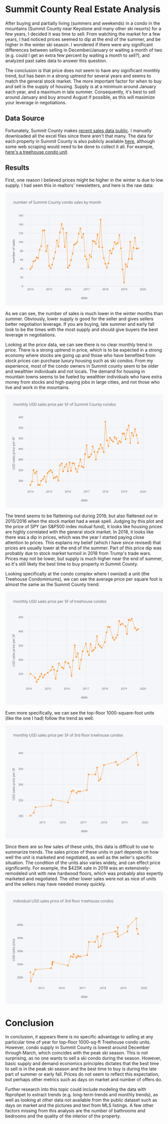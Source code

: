 # Summit County Real Estate Analysis
After buying and partially living (summers and weekends) in a condo in the mountains (Summit County near Keystone and many other ski resorts) for a few years, I decided it was time to sell.  From watching the market for a few years, I had noticed prices seemed to dip at the end of the summer, and be higher in the winter ski season.  I wondered if there were any significant differences between selling in December/January or waiting a month of two (e.g. could I get an extra few percent by waiting a month to sell?), and analyzed past sales data to answer this question.

The conclusion is that price does not seem to have any significant monthly trend, but has been in a strong uptrend for several years and seems to match the general stock market.  The more important factor for when to buy and sell is the supply of housing.  Supply is at a minimum around January each year, and a maximum in late summer.  Consequently, it's best to sell around January and buy around August if possible, as this will maximize your leverage in negotiations.

## Data Source
Fortunately, Summit County makes [recent sales data public](http://www.co.summit.co.us/389/Sales-Reports).  I manually downloaded all the excel files since there aren't that many.  The data for each property in Summit County is also publicly available [here](http://gis.summitcountyco.gov/Map/), although some web scraping would need to be done to collect it all.  For example, [here's a treehouse condo unit](http://gis.summitcountyco.gov/Map/DetailData.aspx?Schno=601192).

## Results
First, one reason I believed prices might be higher in the winter is due to low supply.  I had seen this in realtors' newsletters, and here is the raw data:

![condo sales counts per month](images/summit_co_condo_number_of_sales.png)

As we can see, the number of sales is much lower in the winter months than summer.  Obviously, lower supply is good for the seller and gives sellers better negotiation leverage.  If you are buying, late summer and early fall look to be the times with the most supply and should give buyers the best leverage in negotiations.

Looking at the price data, we can see there is no clear monthly trend in price.  There is a strong uptrend in price, which is to be expected in a strong economy where stocks are going up and those who have benefited from stock prices can purchase luxury housing such as ski condos.  From my experience, most of the condo owners in Summit county seem to be older and wealthier individuals and not locals.  The demand for housing in mountain towns seems to be fueled by wealthier individuals who have extra money from stocks and high-paying jobs in large cities, and not those who live and work in the mountains.

![condo prices per SF](images/summit_co_condo_price_per_sf.png)

The trend seems to be flattening out during 2019, but also flattened out in 2015/2016 when the stock market had a weak spell.  Judging by this plot and the price of SPY (an S&P500 index mutual fund), it looks like housing prices are highly correlated with the general stock market.  In 2018, it looks like there was a dip in prices, which was the year I started paying close attention to prices.  This explains my belief (which I have since revised) that prices are usually lower at the end of the summer.  Part of this price dip was probably due to stock market turmoil in 2018 from Trump's trade wars.  Prices may not be lower, but supply is much higher near the end of summer, so it's still likely the best time to buy property in Summit County.

Looking specifically at the condo complex where I own(ed) a unit (the Treehouse Condominiums), we can see the average price per square foot is almost the same as the Summit County trend:

![treehouse prices per sf](images/treehouse_price_per_sf.png)

Even more specifically, we can see the top-floor 1000-square-foot units (like the one I had) follow the trend as well.

![treehouse 3nd floor prices per sf](images/3rd_floor_unit_sales_per_sf.png)

Since there are so few sales of these units, this data is difficult to use to summarize trends.  The sales prices of these units in part depends on how well the unit is marketed and negotiated, as well as the seller's specific situation.  The condition of the units also varies widely, and can effect price significantly. For example, the $425K sale in 2019 was an extensively-remodeled unit with new hardwood floors, which was probably also expertly marketed and negotiated.  The other lower sales were not as nice of units and the sellers may have needed money quickly.

![treehouse 3nd floor prices per sf](images/3rd_floor_unit_sales.png)

# Conclusion
In conclusion, it appears there is no specific advantage to selling at any particular time of year for top-floor 1000-sq-ft Treehouse condo units.  However, condo supply in Summit County is lowest around December through March, which coincides with the peak ski season.  This is not surprising, as no one wants to sell a ski condo during the season.  However, basic supply and demand economics principles dictates that the best time to sell is in the peak ski season and the best time to buy is during the late part of summer or early fall.  Prices do not seem to reflect this expectation, but perhaps other metrics such as days on market and number of offers do.

Further research into this topic could include modeling the data with fbprohpet to extract trends (e.g. long-term trends and monthly trends), as well as looking at other data not available from the public dataset such as days on market and the pictures and text from MLS listings.  A few other factors missing from this analysis are the number of bathrooms and bedrooms and the quality of the interior of the property.
